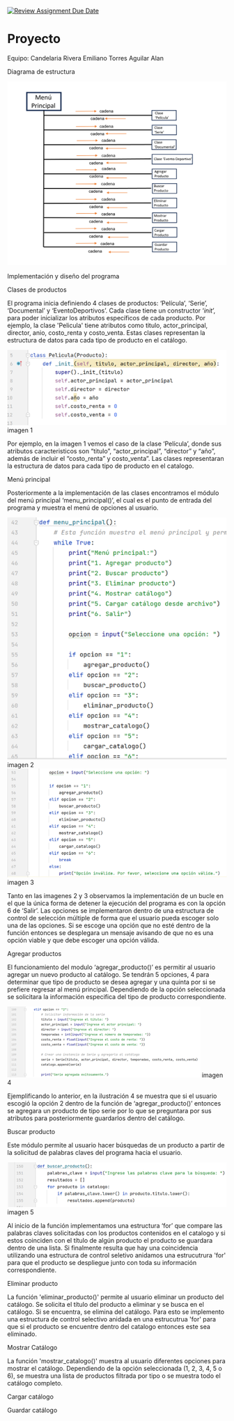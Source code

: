 [![Review Assignment Due Date](https://classroom.github.com/assets/deadline-readme-button-24ddc0f5d75046c5622901739e7c5dd533143b0c8e959d652212380cedb1ea36.svg)](https://classroom.github.com/a/LCXMIOgt)
# Proyecto
Equipo:
Candelaria Rivera Emiliano
Torres Aguilar Alan

Diagrama de estructura

![](https://github.com/agn-pe-23i/proyecto-los-mas-pythones/blob/main/Diagrama%20Estructural.png)

Implementación y diseño del programa


Clases de productos

El programa inicia definiendo 4 clases de productos: ‘Película’, ‘Serie’, ‘Documental’ y ‘EventoDeportivos’. Cada clase tiene un constructor ‘_init_’, para poder inicializar los atributos específicos de cada producto. Por ejemplo, la clase 'Pelicula' tiene atributos como titulo, actor_principal, director, anio, costo_renta y costo_venta. Estas clases representan la estructura de datos para cada tipo de producto en el catálogo.

![](https://github.com/agn-pe-23i/proyecto-los-mas-pythones/blob/main/Imagen1.png)
imagen 1

Por ejemplo, en la imagen 1 vemos el caso de la clase ‘Película’, donde sus atributos caracteristicos son “titulo”, “actor_principal”, “director” y “año”, además de incluir el “costo_renta” y costo_venta”. Las clases representaran la estructura de datos para cada tipo de producto en el catalogo. 

Menú principal

Posteriormente a la implementación de las clases encontramos el módulo del menú principal ‘menu_principal()’, el cual es el punto de entrada del programa y muestra el menú de opciones al usuario. 

![](https://github.com/agn-pe-23i/proyecto-los-mas-pythones/blob/main/Imagen2.png)
imagen 2
![](https://github.com/agn-pe-23i/proyecto-los-mas-pythones/blob/main/Imagen3.png)
imagen 3

Tanto en las imagenes 2 y 3 observamos la implementación de un bucle en el que la única forma de detener la ejecución del programa es con la opción 6 de ‘Salir’. Las opciones se implementaron dentro de una estructura de control de selección múltiple de forma que el usuario pueda escoger solo una de las opciones. Si se escoge una opción que no esté dentro de la función entonces se desplegara un mensaje avisando de que no es una opción viable y que debe escoger una opción válida.

Agregar productos

El funcionamiento del modulo ‘agregar_producto()’ es permitir al usuario agregar un nuevo producto al catálogo. Se tendrán 5 opciones, 4 para determinar que tipo de producto se desea agregar y una quinta por si se prefiere regresar al menú principal. Dependiendo de la opción seleccionada se solicitara la información especifica del tipo de producto correspondiente. 

![](https://github.com/agn-pe-23i/proyecto-los-mas-pythones/blob/main/Imagen4.png)
imagen 4

Ejemplificando lo anterior, en la ilustración 4 se muestra que si el usuario escogió la opción 2 dentro de la función de ‘agregar_producto()’ entonces se agregara un producto de tipo serie por lo que se preguntara por sus atributos para posteriormente guardarlos dentro del catálogo. 

Buscar producto

Este módulo permite al usuario hacer búsquedas de un producto a partir de la solicitud de palabras claves del programa hacia el usuario. 

![](https://github.com/agn-pe-23i/proyecto-los-mas-pythones/blob/main/Imagen5.png)
imagen 5

Al inicio de la función implementamos una estructura ‘for’ que compare las palabras claves solicitadas con los productos contenidos en el catalogo y si estos coinciden con el título de algún producto el producto se guardara dentro de una lista. Si finalmente resulta que hay una coincidencia utilizando una estructura de control seletivo anidamos una estrucutrura 'for' para que el producto se despliegue junto con toda su información correspondiente. 

Eliminar producto

La función 'eliminar_producto()' permite al usuario eliminar un producto del catálogo. Se solicita el título del producto a eliminar y se busca en el catálogo. Si se encuentra, se elimina del catálogo. Para esto se implemento una estructura de control selectivo anidada en una estrucutrua 'for' para que si el producto se encuentre dentro del catalogo entonces este sea eliminado. 

Mostrar Catálogo

La función 'mostrar_catalogo()' muestra al usuario diferentes opciones para mostrar el catálogo. Dependiendo de la opción seleccionada (1, 2, 3, 4, 5 o 6), se muestra una lista de productos filtrada por tipo o se muestra todo el catálogo completo.

Cargar catálogo

Guardar catálogo
